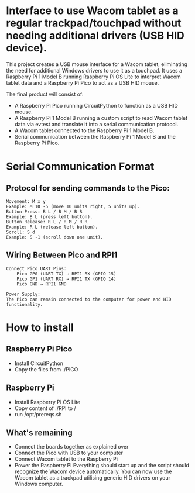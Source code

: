 # Interface to use Wacom tablet as a regular trackpad/touchpad without needing additional drivers (USB HID device).
This project creates a USB mouse interface for a Wacom tablet, eliminating the need for additional Windows drivers to use it as a touchpad.  It uses a Raspberry Pi 1 Model B running Raspberry Pi OS Lite to interpret Wacom tablet data and a Raspberry Pi Pico to act as a USB HID mouse.

The final product will consist of:
- A Raspberry Pi Pico running CircuitPython to function as a USB HID mouse.
- A Raspberry Pi 1 Model B running a custom script to read Wacom tablet data via evtest and translate it into a serial communication protocol.
- A Wacom tablet connected to the Raspberry Pi 1 Model B.
- Serial communication between the Raspberry Pi 1 Model B and the Raspberry Pi Pico.

# Serial Communication Format

## Protocol for sending commands to the Pico:

    Movement: M x y
    Example: M 10 -5 (move 10 units right, 5 units up).
    Button Press: B L / B M / B R
    Example: B L (press left button).
    Button Release: R L / R M / R R
    Example: R L (release left button).
    Scroll: S d
    Example: S -1 (scroll down one unit).



## Wiring Between Pico and RPI1

    Connect Pico UART Pins:
        Pico GP0 (UART TX) → RPI1 RX (GPIO 15)
        Pico GP1 (UART RX) → RPI1 TX (GPIO 14)
        Pico GND → RPI1 GND

    Power Supply:
    The Pico can remain connected to the computer for power and HID functionality.


# How to install

## Raspberry Pi Pico
- Install CircuitPython
- Copy the files from ./PICO

## Raspberry Pi
- Install Raspberry Pi OS Lite
- Copy content of ./RPI to /
- run /opt/prereqs.sh

## What's remaining
- Connect the boards together as explained over
- Connect the Pico with USB to your computer
- Connect Wacom tablet to the Raspberry Pi
- Power the Raspberry Pi
Everything should start up and the script should recognize the Wacom device automatically. You can now use the Wacom tablet as a trackpad utilising generic HID drivers on your Windows computer.